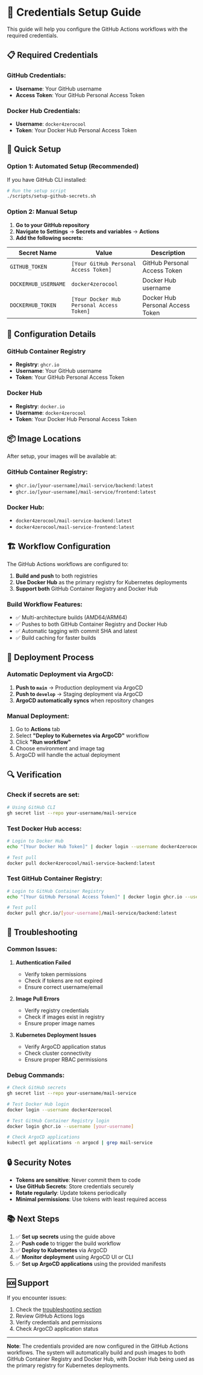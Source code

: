 # 🔑 Credentials Setup Guide

This guide will help you configure the GitHub Actions workflows with the required credentials.

## 📋 Required Credentials

### GitHub Credentials:
- **Username**: Your GitHub username
- **Access Token**: Your GitHub Personal Access Token

### Docker Hub Credentials:
- **Username**: `docker4zerocool`
- **Token**: Your Docker Hub Personal Access Token

## 🚀 Quick Setup

### Option 1: Automated Setup (Recommended)

If you have GitHub CLI installed:

```bash
# Run the setup script
./scripts/setup-github-secrets.sh
```

### Option 2: Manual Setup

1. **Go to your GitHub repository**
2. **Navigate to Settings** → **Secrets and variables** → **Actions**
3. **Add the following secrets:**

| Secret Name | Value | Description |
|-------------|-------|-------------|
| `GITHUB_TOKEN` | `[Your GitHub Personal Access Token]` | GitHub Personal Access Token |
| `DOCKERHUB_USERNAME` | `docker4zerocool` | Docker Hub username |
| `DOCKERHUB_TOKEN` | `[Your Docker Hub Personal Access Token]` | Docker Hub Personal Access Token |

## 🔧 Configuration Details

### GitHub Container Registry
- **Registry**: `ghcr.io`
- **Username**: Your GitHub username
- **Token**: Your GitHub Personal Access Token

### Docker Hub
- **Registry**: `docker.io`
- **Username**: `docker4zerocool`
- **Token**: Your Docker Hub Personal Access Token

## 📦 Image Locations

After setup, your images will be available at:

### GitHub Container Registry:
- `ghcr.io/[your-username]/mail-service/backend:latest`
- `ghcr.io/[your-username]/mail-service/frontend:latest`

### Docker Hub:
- `docker4zerocool/mail-service-backend:latest`
- `docker4zerocool/mail-service-frontend:latest`

## 🏗️ Workflow Configuration

The GitHub Actions workflows are configured to:

1. **Build and push** to both registries
2. **Use Docker Hub** as the primary registry for Kubernetes deployments
3. **Support both** GitHub Container Registry and Docker Hub

### Build Workflow Features:
- ✅ Multi-architecture builds (AMD64/ARM64)
- ✅ Pushes to both GitHub Container Registry and Docker Hub
- ✅ Automatic tagging with commit SHA and latest
- ✅ Build caching for faster builds

## 🚀 Deployment Process

### Automatic Deployment via ArgoCD:
1. **Push to `main`** → Production deployment via ArgoCD
2. **Push to `develop`** → Staging deployment via ArgoCD
3. **ArgoCD automatically syncs** when repository changes

### Manual Deployment:
1. Go to **Actions** tab
2. Select **"Deploy to Kubernetes via ArgoCD"** workflow
3. Click **"Run workflow"**
4. Choose environment and image tag
5. ArgoCD will handle the actual deployment

## 🔍 Verification

### Check if secrets are set:
```bash
# Using GitHub CLI
gh secret list --repo your-username/mail-service
```

### Test Docker Hub access:
```bash
# Login to Docker Hub
echo "[Your Docker Hub Token]" | docker login --username docker4zerocool --password-stdin

# Test pull
docker pull docker4zerocool/mail-service-backend:latest
```

### Test GitHub Container Registry:
```bash
# Login to GitHub Container Registry
echo "[Your GitHub Personal Access Token]" | docker login ghcr.io --username [your-username] --password-stdin

# Test pull
docker pull ghcr.io/[your-username]/mail-service/backend:latest
```

## 🚨 Troubleshooting

### Common Issues:

1. **Authentication Failed**
   - Verify token permissions
   - Check if tokens are not expired
   - Ensure correct username/email

2. **Image Pull Errors**
   - Verify registry credentials
   - Check if images exist in registry
   - Ensure proper image names

3. **Kubernetes Deployment Issues**
   - Verify ArgoCD application status
   - Check cluster connectivity
   - Ensure proper RBAC permissions

### Debug Commands:

```bash
# Check GitHub secrets
gh secret list --repo your-username/mail-service

# Test Docker Hub login
docker login --username docker4zerocool

# Test GitHub Container Registry login
docker login ghcr.io --username [your-username]

# Check ArgoCD applications
kubectl get applications -n argocd | grep mail-service
```

## 🔒 Security Notes

- **Tokens are sensitive**: Never commit them to code
- **Use GitHub Secrets**: Store credentials securely
- **Rotate regularly**: Update tokens periodically
- **Minimal permissions**: Use tokens with least required access

## 📚 Next Steps

1. ✅ **Set up secrets** using the guide above
2. ✅ **Push code** to trigger the build workflow
3. ✅ **Deploy to Kubernetes** via ArgoCD
4. ✅ **Monitor deployment** using ArgoCD UI or CLI
5. ✅ **Set up ArgoCD applications** using the provided manifests

## 🆘 Support

If you encounter issues:

1. Check the [troubleshooting section](#-troubleshooting)
2. Review GitHub Actions logs
3. Verify credentials and permissions
4. Check ArgoCD application status

---

**Note**: The credentials provided are now configured in the GitHub Actions workflows. The system will automatically build and push images to both GitHub Container Registry and Docker Hub, with Docker Hub being used as the primary registry for Kubernetes deployments.